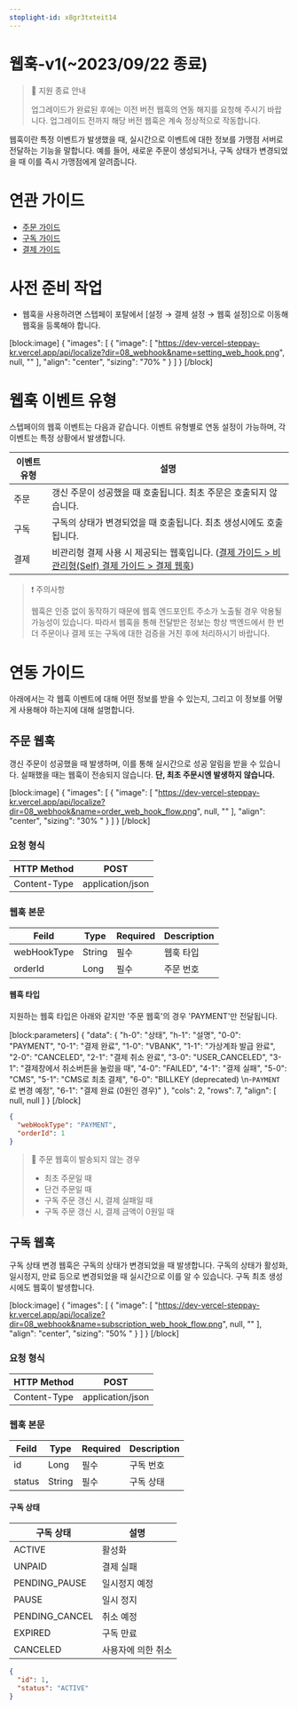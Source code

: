 ```yaml
---
stoplight-id: x8gr3txteit14
---
```


# 웹훅-v1(~2023/09/22 종료)

> 📢 지원 종료 안내
> 
> 업그레이드가 완료된 후에는 이전 버전 웹훅의 연동 해지를 요청해 주시기 바랍니다. 업그레이드 전까지 해당 버전 웹훅은 계속 정상적으로 작동합니다.

웹훅이란 특정 이벤트가 발생했을 때, 실시간으로 이벤트에 대한 정보를 가맹점 서버로 전달하는 기능을 말합니다. 예를 들어, 새로운 주문이 생성되거나, 구독 상태가 변경되었을 때 이를 즉시 가맹점에게 알려줍니다.

# 연관 가이드

- [주문 가이드](https://docs.steppay.kr/docs/%EC%A3%BC%EB%AC%B8-%EA%B0%80%EC%9D%B4%EB%93%9C)
- [구독 가이드](https://docs.steppay.kr/docs/%EA%B5%AC%EB%8F%85-%EA%B0%80%EC%9D%B4%EB%93%9C)
- [결제 가이드](https://docs.steppay.kr/docs/%EA%B2%B0%EC%A0%9C-%EA%B0%80%EC%9D%B4%EB%93%9C)

# 사전 준비 작업

- 웹훅을 사용하려면 스텝페이 포탈에서 [설정 → 결제 설정 → 웹훅 설정]으로 이동해 웹훅을 등록해야 합니다.

[block:image]
{
  "images": [
    {
      "image": [
        "https://dev-vercel-steppay-kr.vercel.app/api/localize?dir=08_webhook&name=setting_web_hook.png",
        null,
        ""
      ],
      "align": "center",
      "sizing": "70% "
    }
  ]
}
[/block]

# 웹훅 이벤트 유형

스텝페이의 웹훅 이벤트는 다음과 같습니다. 이벤트 유형별로 연동 설정이 가능하며, 각 이벤트는 특정 상황에서 발생합니다.

| 이벤트 유형 | 설명                                                                                                                                                                                               |
| ------ | ------------------------------------------------------------------------------------------------------------------------------------------------------------------------------------------------ |
| 주문     | 갱신 주문이 성공했을 때 호출됩니다. 최초 주문은 호출되지 않습니다.                                                                                                                                                           |
| 구독     | 구독의 상태가 변경되었을 때 호출됩니다. 최초 생성시에도 호출됩니다.                                                                                                                                                           |
| 결제     | 비관리형 결제 사용 시 제공되는 웹훅입니다.  ([결제 가이드 > 비관리형(Self) 결제 가이드 > 결제 웹훅](https://docs.steppay.kr/docs/%EB%B9%84%EA%B4%80%EB%A6%AC%ED%98%95self-%EA%B2%B0%EC%A0%9C#%EA%B2%B0%EC%A0%9C-%EC%9B%B9%ED%9B%85)) |

> ❗️ 주의사항
> 
> 웹훅은 인증 없이 동작하기 때문에 웹훅 엔드포인트 주소가 노출될 경우 악용될 가능성이 있습니다. 따라서 웹훅을 통해 전달받은 정보는 항상 백엔드에서 한 번 더 주문이나 결제 또는 구독에 대한 검증을 거친 후에 처리하시기 바랍니다.

# 연동 가이드

아래에서는 각 웹훅 이벤트에 대해 어떤 정보를 받을 수 있는지, 그리고 이 정보를 어떻게 사용해야 하는지에 대해 설명합니다.

## 주문 웹훅

갱신 주문이 성공했을 때 발생하며, 이를 통해 실시간으로 성공 알림을 받을 수 있습니다. 실패했을 때는 웹훅이 전송되지 않습니다. **단, 최초 주문시엔 발생하지 않습니다.**

[block:image]
{
  "images": [
    {
      "image": [
        "https://dev-vercel-steppay-kr.vercel.app/api/localize?dir=08_webhook&name=order_web_hook_flow.png",
        null,
        ""
      ],
      "align": "center",
      "sizing": "30% "
    }
  ]
}
[/block]

### 요청 형식

| HTTP Method  | POST             |
| ------------ | ---------------- |
| Content-Type | application/json |

### 웹훅 본문

| Feild       | Type   | Required | Description |
| ----------- | ------ | -------- | ----------- |
| webHookType | String | 필수       | 웹훅 타입       |
| orderId     | Long   | 필수       | 주문 번호       |

#### 웹훅 타입

지원하는 웹훅 타입은 아래와 같지만 '주문 웹훅'의 경우 'PAYMENT'만 전달됩니다.

[block:parameters]
{
  "data": {
    "h-0": "상태",
    "h-1": "설명",
    "0-0": "PAYMENT",
    "0-1": "결제 완료",
    "1-0": "VBANK",
    "1-1": "가상계좌 발급 완료",
    "2-0": "CANCELED",
    "2-1": "결제 취소 완료",
    "3-0": "USER_CANCELED",
    "3-1": "결제창에서 취소버튼을 눌렀을 때",
    "4-0": "FAILED",
    "4-1": "결제 실패",
    "5-0": "CMS",
    "5-1": "CMS로 최초 결제",
    "6-0": "BILLKEY (deprecated)  \n-`PAYMENT` 로 변경 예정",
    "6-1": "결제 완료 (0원인 경우)"
  },
  "cols": 2,
  "rows": 7,
  "align": [
    null,
    null
  ]
}
[/block]

```json
{
  "webHookType": "PAYMENT",
  "orderId": 1
}
```

> 📘 주문 웹훅이 발송되지 않는 경우
> 
> - 최초 주문일 때
> - 단건 주문일 때
> - 구독 주문 갱신 시, 결제 실패일 때
> - 구독 주문 갱신 시, 결제 금액이 0원일 때

## 구독 웹훅

구독 상태 변경 웹훅은 구독의 상태가 변경되었을 때 발생합니다. 구독의 상태가 활성화, 일시정지, 만료 등으로 변경되었을 때 실시간으로 이를 알 수 있습니다. 구독 최초 생성 시에도 웹훅이 발생합니다.

[block:image]
{
  "images": [
    {
      "image": [
        "https://dev-vercel-steppay-kr.vercel.app/api/localize?dir=08_webhook&name=subscription_web_hook_flow.png",
        null,
        ""
      ],
      "align": "center",
      "sizing": "50% "
    }
  ]
}
[/block]

### 요청 형식

| HTTP Method  | POST             |
| ------------ | ---------------- |
| Content-Type | application/json |

### 웹훅 본문

| Feild  | Type   | Required | Description |
| ------ | ------ | -------- | ----------- |
| id     | Long   | 필수       | 구독 번호       |
| status | String | 필수       | 구독 상태       |

#### 구독 상태

| 구독 상태          | 설명         |
| -------------- | ---------- |
| ACTIVE         | 활성화        |
| UNPAID         | 결제 실패      |
| PENDING_PAUSE  | 일시정지 예정    |
| PAUSE          | 일시 정지      |
| PENDING_CANCEL | 취소 예정      |
| EXPIRED        | 구독 만료      |
| CANCELED       | 사용자에 의한 취소 |

```json
{
  "id": 1,
  "status": "ACTIVE"
}
```